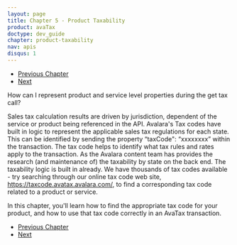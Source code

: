 ```yaml
---
layout: page
title: Chapter 5 - Product Taxability
product: avaTax
doctype: dev_guide
chapter: product-taxability
nav: apis
disqus: 1
---
```

<ul class="pager">
  <li class="previous"><a href="/avatax/dev-guide/reconciliation/chapter-summary/"><i class="glyphicon glyphicon-chevron-left"></i>Previous Chapter</a></li>
  <li class="next"><a href="/avatax/dev-guide/product-taxability/finding-a-tax-code/">Next<i class="glyphicon glyphicon-chevron-right"></i></a></li>
</ul>
How can I represent product and service level properties during the get tax call? 

Sales tax calculation results are driven by jurisdiction, dependent of the service or product being referenced in the API. Avalara's Tax codes have built in logic to represent the applicable sales tax regulations for each state. This can be identified by sending the property “taxCode": “xxxxxxxx” within the transaction. The tax code helps to identify what tax rules and rates apply to the transaction. As the Avalara content team has provides the research (and maintenance of) the taxability by state on the back end. The taxability logic is built in already. We have thousands of tax codes available - try searching through our online tax code web site, <a class="dev-guide-link" href="https://taxcode.avatax.avalara.com/">https://taxcode.avatax.avalara.com/</a>, to find a corresponding tax code related to a product or service.

In this chapter, you'll learn how to find the appropriate tax code for your product, and how to use that tax code correctly in an AvaTax transaction.

<ul class="pager">
  <li class="previous"><a href="/avatax/dev-guide/reconciliation/chapter-summary/"><i class="glyphicon glyphicon-chevron-left"></i>Previous Chapter</a></li>
  <li class="next"><a href="/avatax/dev-guide/product-taxability/finding-a-tax-code/">Next<i class="glyphicon glyphicon-chevron-right"></i></a></li>
</ul>